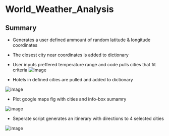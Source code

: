 # World_Weather_Analysis

## Summary
- Generates a user defined ammount of random latitude & longitude coordinates
- The closest city near coordinates is added to dictionary
- User inputs preffered temperature range and code pulls cities that fit criteria
![image](https://user-images.githubusercontent.com/107438816/182092269-78a77853-5cd2-492b-b489-2b0b3acda384.png)

- Hotels in defined cities are pulled and added to dictionary

![image](https://user-images.githubusercontent.com/107438816/182091916-5fd76837-77d7-48ad-8185-5e60de48f219.png)

- Plot google maps fig with cities and info-box sumamry

![image](https://user-images.githubusercontent.com/107438816/182092518-56717a9b-31f9-4a8d-be94-27a16d81e011.png)

- Seperate script generates an itinerary with directions to 4 selected cities

![image](https://user-images.githubusercontent.com/107438816/182091753-ad5dc1fa-9f85-42c4-b19f-81e565a1d2e5.png)
